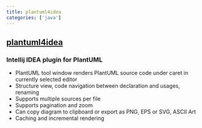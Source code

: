 ```yaml
---
title: plantuml4idea
categories: ['java']
---
```

## [plantuml4idea](https://github.com/esteinberg/plantuml4idea)

### Intellij IDEA plugin for PlantUML

* PlantUML tool window renders PlantUML source code under caret in currently selected editor
* Structure view, code navigation between declaration and usages, renaming
* Supports multiple sources per file
* Supports pagination and zoom
* Can copy diagram to clipboard or export as PNG, EPS or SVG, ASCII Art
* Caching and incremental rendering
